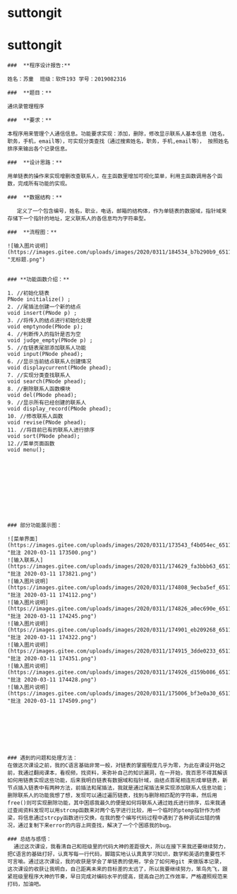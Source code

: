 # suttongit
# suttongit
 	
 	###  **程序设计报告:** 
 	
 	姓名：苏童  班级：软件193 学号：2019082316
 	 
 	###  **题目：** 
 	
 	通讯录管理程序
 	
 	###  **要求：** 
 	
 	本程序用来管理个人通信信息。功能要求实现：添加，删除，修改显示联系人基本信息（姓名，职务，手机，email等），可实现分类查找（通过搜索姓名，职务，手机,email等）， 按照姓名排序来输出各个记录信息。
 	
 	###  **设计思路：** 
 	
 	用单链表的操作来实现增删改查联系人，在主函数里增加可视化菜单，利用主函数调用各个函数，完成所有功能的实现。
 	
 	###  **数据结构：** 
 	
 	   定义了一个包含编号，姓名，职业，电话，邮箱的结构体，作为单链表的数据域，指针域来存储下一个指针的地址，定义联系人的各信息均为字符串型。
 	
 	###  **流程图：** 
 	
 	![输入图片说明](https://images.gitee.com/uploads/images/2020/0311/184534_b7b290b9_6511752.png "无标题.png")
 	 
 	
 	### **功能函数介绍：** 
 	
 	1. //初始化链表 
 	PNode initialize() ;
 	2. //尾插法创建一个新的结点 
 	void insert(PNode p) ;
 	3. //将传入的结点进行初始化处理 
 	void emptynode(PNode p);
 	4. //判断传入的指针是否为空 
 	void judge_empty(PNode p) ;
 	5. //在链表尾部添加联系人功能 
 	void input(PNode phead); 
 	6. //显示当前结点联系人创建情况 
 	void displaycurrent(PNode phead);
 	7. //实现分类查找联系人 
 	void search(PNode phead);
 	8. //删除联系人函数模块 
 	void del(PNode phead);
 	9. //显示所有已经创建的联系人 
 	void display_record(PNode phead);
 	10. //修改联系人函数 
 	void revise(PNode phead);
 	11. //将目前已有的联系人进行排序 
 	void sort(PNode phead);
 	12.//菜单页面函数 
 	void menu();
 	
 	
 	
 	
 	
 	
 	
 	
 	
 	 
 	
 	### 部分功能展示图：
 	
 	![菜单界面](https://images.gitee.com/uploads/images/2020/0311/173543_f4b054ec_6511752.png "批注 2020-03-11 173500.png")
 	![输入联系人](https://images.gitee.com/uploads/images/2020/0311/174629_fa3bbb63_6511752.png "批注 2020-03-11 173821.png") 
 	![输入图片说明](https://images.gitee.com/uploads/images/2020/0311/174808_9ecba5ef_6511752.png "批注 2020-03-11 174112.png")
 	![输入图片说明](https://images.gitee.com/uploads/images/2020/0311/174826_a0ec690e_6511752.png "批注 2020-03-11 174245.png")
 	![输入图片说明](https://images.gitee.com/uploads/images/2020/0311/174901_eb209268_6511752.png "批注 2020-03-11 174322.png")
 	![输入图片说明](https://images.gitee.com/uploads/images/2020/0311/174915_3dde0233_6511752.png "批注 2020-03-11 174351.png")
 	![输入图片说明](https://images.gitee.com/uploads/images/2020/0311/174926_d159b086_6511752.png "批注 2020-03-11 174428.png")
 	![输入图片说明](https://images.gitee.com/uploads/images/2020/0311/175006_bf3e0a30_6511752.png "批注 2020-03-11 174509.png")
 	
 	
 	
 	
 	
 	
 	 
 	
 	### 遇到的问题和处理方法：
 	在做这次课设之前，我的C语言基础非常一般，对链表的掌握程度几乎为零，为此在课设开始之前，我通过翻阅课本，看视频，找资料，来弥补自己的知识漏洞，在一开始，我百思不得其解该如何用链表实现这些功能，后来我明白链表有数据域和指针域，由结点首尾相连形成单链表，新节点插入链表中有两种方法，前插法和尾插法，我就是通过尾插法来实现添加联系人信息功能；删除联系人的功能我想了想，发现可以通过遍历链表，找到与删除相匹配的字符串，然后用free()则可实现删除功能，其中困惑我最久的便是如何将联系人通过姓氏进行排序，后来我通过查阅资料发现可以用strcmp函数来对两个名字进行比较，用一个临时的ptemp指针作为桥梁，将信息通过strcpy函数进行交换，在我的整个编写代码过程中遇到了各种调试出错的情况，通过复制下来error的内容上网查找，解决了一个个困惑我的bug。
 	
 	### 总结与感悟：
 	  通过这次课设，我看清自己和班级里的代码大神的差距很大，所以在接下来我还要继续努力，把C语言的基础打好，认真写每一行代码，脚踏实地认认真真学习知识，数学和英语的重要性不可言喻。通过这次课设，我的收获是学会了单链表的使用，学会了如何用git 来做版本记录，这次课设的收获让我明白，自己距离未来的目标差的太远了，所以我要继续努力，笨鸟先飞，跟紧班级里程序大神的节奏，早日完成对编码水平的提高，提高自己的工作效率，严格遵照规范来打码，加油吧。
 	
 	
 	
 	
 	
